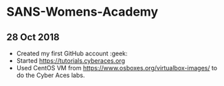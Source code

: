 # SANS-Womens-Academy
## 28 Oct 2018
- Created my first GitHub account :geek:
- Started https://tutorials.cyberaces.org
- Used CentOS VM from https://www.osboxes.org/virtualbox-images/ to do the Cyber Aces labs.
